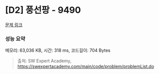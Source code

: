 # [D2] 풍선팡 - 9490 

[문제 링크](https://swexpertacademy.com/main/code/problem/problemDetail.do?contestProbId=AXAerAPaVXMDFARP) 

### 성능 요약

메모리: 63,036 KB, 시간: 318 ms, 코드길이: 704 Bytes



> 출처: SW Expert Academy, https://swexpertacademy.com/main/code/problem/problemList.do